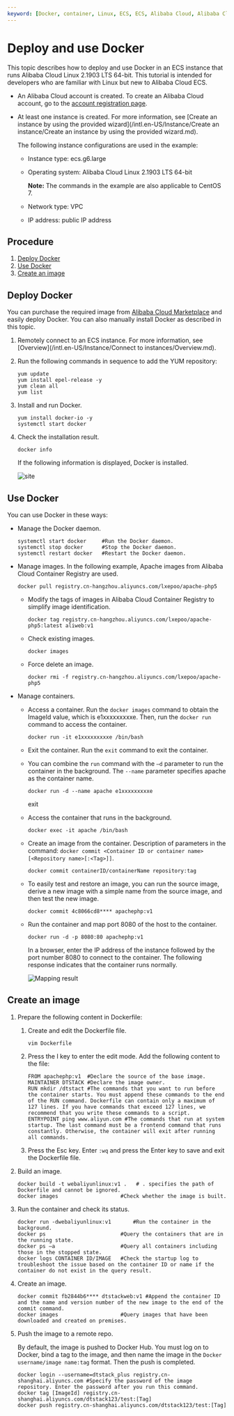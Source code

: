 ```yaml
---
keyword: [Docker, container, Linux, ECS, ECS, Alibaba Cloud, Alibaba Cloud Linux 2, Alibaba Cloud Linux]
---
```


# Deploy and use Docker

This topic describes how to deploy and use Docker in an ECS instance that runs Alibaba Cloud Linux 2.1903 LTS 64-bit. This tutorial is intended for developers who are familiar with Linux but new to Alibaba Cloud ECS.

-   An Alibaba Cloud account is created. To create an Alibaba Cloud account, go to the [account registration page](https://account.alibabacloud.com/register/intl_register.htm).
-   At least one instance is created. For more information, see [Create an instance by using the provided wizard](/intl.en-US/Instance/Create an instance/Create an instance by using the provided wizard.md).

    The following instance configurations are used in the example:

    -   Instance type: ecs.g6.large
    -   Operating system: Alibaba Cloud Linux 2.1903 LTS 64-bit

        **Note:** The commands in the example are also applicable to CentOS 7.

    -   Network type: VPC
    -   IP address: public IP address

## Procedure

1.  [Deploy Docker](#section_gtl_cjs_ls2)
2.  [Use Docker](#section_x1c_w5u_5wb)
3.  [Create an image](#section_i4r_m92_6ev)

## Deploy Docker

You can purchase the required image from [Alibaba Cloud Marketplace](https://market.aliyun.com/software) and easily deploy Docker. You can also manually install Docker as described in this topic.

1.  Remotely connect to an ECS instance. For more information, see [Overview](/intl.en-US/Instance/Connect to instances/Overview.md).

2.  Run the following commands in sequence to add the YUM repository:

    ```
    yum update
    yum install epel-release -y
    yum clean all
    yum list
    ```

3.  Install and run Docker.

    ```
    yum install docker-io -y
    systemctl start docker
    ```

4.  Check the installation result.

    ```
    docker info
    ```

    If the following information is displayed, Docker is installed.

    ![site](https://static-aliyun-doc.oss-cn-hangzhou.aliyuncs.com/assets/img/en-US/9629919951/p128549.png)


## Use Docker

You can use Docker in these ways:

-   Manage the Docker daemon.

    ```
    systemctl start docker     #Run the Docker daemon.
    systemctl stop docker      #Stop the Docker daemon.
    systemctl restart docker   #Restart the Docker daemon.
    ```

-   Manage images. In the following example, Apache images from Alibaba Cloud Container Registry are used.

    ```
    docker pull registry.cn-hangzhou.aliyuncs.com/lxepoo/apache-php5
    ```

    -   Modify the tags of images in Alibaba Cloud Container Registry to simplify image identification.

        ```
        docker tag registry.cn-hangzhou.aliyuncs.com/lxepoo/apache-php5:latest aliweb:v1
        ```

    -   Check existing images.

        ```
        docker images
        ```

    -   Force delete an image.

        ```
        docker rmi -f registry.cn-hangzhou.aliyuncs.com/lxepoo/apache-php5
        ```

-   Manage containers.
    -   Access a container. Run the `docker images` command to obtain the ImageId value, which is e1xxxxxxxxxe. Then, run the `docker run` command to access the container.

        ```
        docker run -it e1xxxxxxxxxe /bin/bash
        ```

    -   Exit the container. Run the `exit` command to exit the container.
    -   You can combine the `run` command with the `–d` parameter to run the container in the background. The `--name` parameter specifies apache as the container name.

        ```
        docker run -d --name apache e1xxxxxxxxxe
        ```

        exit

    -   Access the container that runs in the background.

        ```
        docker exec -it apache /bin/bash
        ```

    -   Create an image from the container. Description of parameters in the command: `docker commit <Container ID or container name> [<Repository name>[:<Tag>]]`.

        ```
        docker commit containerID/containerName repository:tag
        ```

    -   To easily test and restore an image, you can run the source image, derive a new image with a simple name from the source image, and then test the new image.

        ```
        docker commit 4c8066cd8**** apachephp:v1
        ```

    -   Run the container and map port 8080 of the host to the container.

        ```
        docker run -d -p 8080:80 apachephp:v1
        ```

        In a browser, enter the IP address of the instance followed by the port number 8080 to connect to the container. The following response indicates that the container runs normally.

        ![Mapping result](https://static-aliyun-doc.oss-cn-hangzhou.aliyuncs.com/assets/img/en-US/9629919951/p12348.png)


## Create an image

1.  Prepare the following content in Dockerfile:

    1.  Create and edit the Dockerfile file.

        ```
        vim Dockerfile
        ```

    2.  Press the I key to enter the edit mode. Add the following content to the file:

        ```
        FROM apachephp:v1  #Declare the source of the base image.
        MAINTAINER DTSTACK #Declare the image owner.
        RUN mkdir /dtstact #The commands that you want to run before the container starts. You must append these commands to the end of the RUN command. Dockerfile can contain only a maximum of 127 lines. If you have commands that exceed 127 lines, we recommend that you write these commands to a script.
        ENTRYPOINT ping www.aliyun.com #The commands that run at system startup. The last command must be a frontend command that runs constantly. Otherwise, the container will exit after running all commands.
        ```

    3.  Press the Esc key. Enter `:wq` and press the Enter key to save and exit the Dockerfile file.

2.  Build an image.

    ```
    docker build -t webaliyunlinux:v1 .   # . specifies the path of Dockerfile and cannot be ignored.
    docker images                    #Check whether the image is built.
    ```

3.  Run the container and check its status.

    ```
    docker run -dwebaliyunlinux:v1       #Run the container in the background.
    docker ps                        #Query the containers that are in the running state.
    docker ps –a                     #Query all containers including those in the stopped state.
    docker logs CONTAINER ID/IMAGE   #Check the startup log to troubleshoot the issue based on the container ID or name if the container do not exist in the query result.
    ```

4.  Create an image.

    ```
    docker commit fb2844b6**** dtstackweb:v1 #Append the container ID and the name and version number of the new image to the end of the commit command.
    docker images                    #Query images that have been downloaded and created on premises.
    ```

5.  Push the image to a remote repo.

    By default, the image is pushed to Docker Hub. You must log on to Docker, bind a tag to the image, and then name the image in the `Docker username/image name:tag` format. Then the push is completed.

    ```
    docker login --username=dtstack_plus registry.cn-shanghai.aliyuncs.com #Specify the password of the image repository. Enter the password after you run this command.
    docker tag [ImageId] registry.cn-shanghai.aliyuncs.com/dtstack123/test:[Tag]
    docker push registry.cn-shanghai.aliyuncs.com/dtstack123/test:[Tag]
    ```



